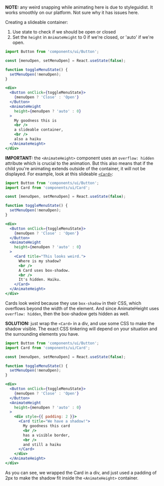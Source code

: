 **NOTE:** any weird snapping while animating here is due to styleguidist. It works smoothly on our platform. Not sure why it has issues here.

Creating a slideable container:

1. Use state to check if we should be open or closed
2. Set the `height` in `AnimateHeight` to 0 if we're closed, or 'auto' if we're open.

```jsx
import Button from 'components/ui/Button';

const [menuOpen, setMenuOpen] = React.useState(false);

function toggleMenuState() {
  setMenuOpen(!menuOpen);
}

<div>
  <Button onClick={toggleMenuState}>
    {menuOpen ? 'Close' : 'Open'}
  </Button>
  <AnimateHeight
    height={menuOpen ? 'auto' : 0}
  >
    My goodness this is
    <br />
    a slideable container,
    <br />
    also a haiku
  </AnimateHeight>
</div>
```

**IMPORTANT:** the `<AnimateHeight>` component uses an `overflow: hidden` attribute which is crucial to the animation. But this also means that if the child you're animating extends outside of the container, it will not be displayed. For example, look at this slideable [`<Card>`](#card):

```jsx
import Button from 'components/ui/Button';
import Card from 'components/ui/Card';

const [menuOpen, setMenuOpen] = React.useState(false);

function toggleMenuState() {
  setMenuOpen(!menuOpen);
}

<div>
  <Button onClick={toggleMenuState}>
    {menuOpen ? 'Close' : 'Open'}
  </Button>
  <AnimateHeight
    height={menuOpen ? 'auto' : 0}
  >
    <Card title="This looks weird.">
      Where is my shadow?
      <br />
      A Card uses box-shadow.
      <br />
      It's hidden. Haiku.
    </Card>
  </AnimateHeight>
</div>
```

Cards look weird because they use `box-shadow` in their CSS, which overflows beyond the width of the element. And since AnimateHeight uses `overflow: hidden`, then the box-shadow gets hidden as well.

**SOLUTION:** just wrap the `<Card>` in a div, and use some CSS to make the shadow visible. The exact CSS tinkering will depend on your situation and the surrounding elements you have.

```jsx
import Button from 'components/ui/Button';
import Card from 'components/ui/Card';

const [menuOpen, setMenuOpen] = React.useState(false);

function toggleMenuState() {
  setMenuOpen(!menuOpen);
}

<div>
  <Button onClick={toggleMenuState}>
    {menuOpen ? 'Close' : 'Open'}
  </Button>
  <AnimateHeight
    height={menuOpen ? 'auto' : 0}
  >
    <div style={{ padding: 2 }}>
      <Card title="We have a shadow!">
        My goodness this card
        <br />
        has a visible border,
        <br />
        and still a haiku
      </Card>
    </div>
  </AnimateHeight>
</div>
```
As you can see, we wrapped the Card in a div, and just used a padding of 2px to make the shadow fit inside the `<AnimateHeight>` container.
